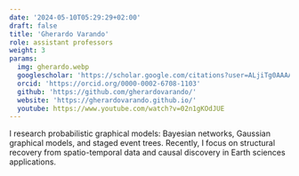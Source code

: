 ```yaml
---
date: '2024-05-10T05:29:29+02:00'
draft: false
title: 'Gherardo Varando'
role: assistant professors
weight: 3
params:
  img: gherardo.webp
  googlescholar: 'https://scholar.google.com/citations?user=ALjiTg0AAAAJ&hl'
  orcid: 'https://orcid.org/0000-0002-6708-1103'
  github: 'https://github.com/gherardovarando/'
  website: 'https://gherardovarando.github.io/'
  youtube: https://www.youtube.com/watch?v=02n1gKOdJUE
---
```


I research probabilistic graphical models: Bayesian networks, Gaussian graphical models, and staged event trees. Recently, I focus on structural recovery from spatio-temporal data and causal discovery in Earth sciences applications.
